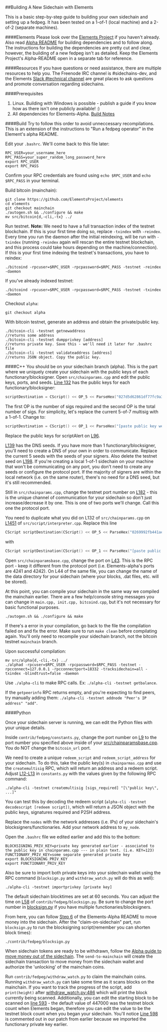 ##Building A New Sidechain with Elements

This is a basic step-by-step guide to building your own sidechain and setting up a fedpeg. It has been tested on a 1-of-1 (local machine) and a 2-of-2 (separate machines).

####Elements
Please look over the [Elements Project](https://github.com/ElementsProject/elements) if you haven't already. Also read [Alpha README](https://github.com/ElementsProject/elements/blob/alpha/alpha-README.md) for building dependencies and to follow along. The instructions for building the dependencies are pretty cut and clear, however, the building of a new fedpeg isn't as detailed. Keep the Elements Project's Alpha-README open in a separate tab for reference.

####Resources
If you have questions or need assistance, there are multiple resources to help you. The Freenode IRC channel is #sidechains-dev, and the Elements [Slack #technical channel](https://sidechains.slack.com) are great places to ask questions and promote conversation regarding sidechains. 

####Prerequisites
1. Linux. Building with Windows is possible - publish a guide if you know how as there isn't one publicly available! :)
2. All dependencies for Elements-Alpha. [Build Notes](https://github.com/bitcoin/bitcoin/blob/master/doc/build-unix.md)

####Build
Try to follow this order to avoid unneccessary recompilations. This is an extension of the instructions to "Run a fedpeg operator" in the Element's alpha README.

Edit your `.bashrc`. We'll come back to this file later:
```shell
RPC_USER=your_username_here
RPC_PASS=your_super_random_long_password_here
export RPC_USER
export RPC_PASS
```

Confirm your RPC credentials are found using `echo $RPC_USER` and `echo $RPC_PASS` in your terminal.

Build bitcoin (mainchain):
```shell
git clone https://github.com/ElementsProject/elements
cd elements
git checkout mainchain
./autogen.sh && ./configure && make
mv src/bitcoin{d,-cli,-tx} ../
```

Run testnet. **Note:** We need to have a full transaction index of the testnet blockchain. If this is your first time doing so, replace `-txindex` with `-reindex`. Every time you run the daemon after the initial reindexing, will be run with `-txindex` (running `-reindex` again will rescan the entire testnet blockchain, and this process could take hours depending on the machine/connection). If this is your first time indexing the testnet's transactions, you have to reindex:
```shell
./bitcoind -rpcuser=$RPC_USER -rpcpassword=$RPC_PASS -testnet -reindex -daemon
```

If you've already indexed testnet:
```shell
./bitcoind -rpcuser=$RPC_USER -rpcpassword=$RPC_PASS -testnet -txindex -daemon
```

Checkout `alpha`:
```shell
git checkout alpha
```

With bitcoin testnet, generate an address and obtain the private/public key.
```
./bitcoin-cli -testnet getnewaddress 
//returns some address
./bitcoin-cli -testnet dumpprivkey [address]
//returns private key. Save this - we'll need it later for .bashrc file
./bitcoin-cli -testnet validateaddress [address]
//returns JSON object. Copy the public key.
```

####C++
You should be on your sidechain branch (alpha). This is the part where we uniquely create your sidechain with the public keys of each functionary/blocksigner. Open `src/chainparams.cpp` and edit the public keys, ports, and seeds. [Line 132](https://github.com/ElementsProject/elements/blob/alpha/src/chainparams.cpp#L132) has the public keys for each functionary/blocksigner: 
```c++
scriptDestination = CScript() << OP_5 << ParseHex("027d5d62861df77fc9a37dbe901a579d686d1423be5f56d6fc50bb9de3480871d1") << ParseHex("03b41ea6ba73b94c901fdd43e782aaf70016cc124b72a086e77f6e9f4f942ca9bb") << ParseHex("02be643c3350bade7c96f6f28d1750af2ef507bc1f08dd38f82749214ab90d9037") << ParseHex("021df31471281d4478df85bfce08a10aab82601dca949a79950f8ddf7002bd915a") << ParseHex("0320ea4fcf77b63e89094e681a5bd50355900bf961c10c9c82876cb3238979c0ed") << ParseHex("021c4c92c8380659eb567b497b936b274424662909e1ffebc603672ed8433f4aa1") << ParseHex("027841250cfadc06c603da8bc58f6cd91e62f369826c8718eb6bd114601dd0c5ac") << OP_7 << OP_CHECKMULTISIG;
```
The first OP is the number of sigs required and the second OP is the total number of sigs. For simplicity, let's replace the current 5-of-7 multisig with a 1-of-1. Change to: 
```c++
scriptDestination = CScript() << OP_1 << ParseHex("[paste public key we just generated]") << OP_1 << OP_CHECKMULTISIG;
```

Replace the public keys for scriptAlert on [L96](https://github.com/ElementsProject/elements/blob/alpha/src/chainparams.cpp#L96).

[L139](https://github.com/ElementsProject/elements/blob/alpha/src/chainparams.cpp#L139) has the DNS seeds. If you have more than 1 functionary/blocksigner, you'll need to create a DNS of your own in order to communicate. Replace the current 5 seeds with the seeds of your signers. Also delete the testnet seed on [L198](https://github.com/ElementsProject/elements/blob/alpha/src/chainparams.cpp#L198). If you're creating a local 1-of-1 sidechain on your machine that won't be communicating on any port, you don't need to create any seeds or configure the protocol port. If the majority of signers are within the local network (i.e. on the same router), there's no need for a DNS seed, but it's still recommended.

Still in `src/chainparams.cpp`, change the testnet port number on [L182](https://github.com/ElementsProject/elements/blob/alpha/src/chainparams.cpp#L182) - this is the unique channel of communication for your sidechain so don't just increase/decrease it by one. This is one of two ports we'll change. Call this one the protocol port.

You need to duplicate what you did on L132 of `src/chainparams.cpp` on [L1451](https://github.com/ElementsProject/elements/blob/alpha/src/script/interpreter.cpp#L1451) of `src/script/interpreter.cpp`. 
Replace this line 
```c++
CScript scriptDestination(CScript() << OP_5 << ParseHex("0269992fb441ae56968e5b77d46a3e53b69f136444ae65a94041fc937bdb28d933") << ParseHex("021df31471281d4478df85bfce08a     10aab82601dca949a79950f8ddf7002bd915a") << ParseHex("02174c82021492c2c6dfcbfa4187d10d38bed06afb7fdcd72c880179fddd641ea1") << ParseHex("033f96e43d72c33327b6a4631ccaa6ea07f0b106c88b9dc71c9000bb6044d5e88     a") << ParseHex("0313d8748790f2a86fb524579b46ce3c68fedd58d2a738716249a9f7d5458a15c2") << ParseHex("030b632eeb079eb83648886122a04c7bf6d98ab5dfb94cf353ee3e9382a4c2fab0") << ParseHex("02fb54a7fcaa73c307c     fd70f3fa66a2e4247a71858ca731396343ad30c7c4009ce") << OP_7 << OP_CHECKMULTISIG);
```
with 

```c++
CScript scriptDestination(CScript() << OP_1 << ParseHex("[paste public key we just generated]") << OP_1 << OP_CHECKMULTISIG); 
```

Open `src/chainparamsbase.cpp`, change the port on [L43](https://github.com/ElementsProject/elements/blob/alpha/src/chainparamsbase.cpp#L43). This is the RPC port - keep it different from the protocol port (i.e. Elements-alpha's ports are 4241 and 4242). On L44 of the same file, you can change the name of the data directory for your sidechain (where your blocks, .dat files, etc. will be stored). 

At this point, you can compile your sidechain in the same way we compiled the mainchain earlier. There are a few help/console string messages you can change in `main.cpp, init.cpp, bitcoind.cpp`, but it's not necessary for basic functional purposes. 

```shell
./autogen.sh && ./configure && make
```

If there's a error in your compilation, go back to the file the compilation failed on and fix the error. Make sure to run `make clean` before compilating again. You'll only need to recompile your sidechain branch, not the bitcoin testnet `mainchain` branch.

Upon successful compilation:
```shell
mv src/alpha{d,-cli,-tx} ../
./alphad -rpcuser=$RPC_USER -rpcpassword=$RPC_PASS -testnet -rpcconnect=127.0.0.1 -rpcconnectport=18332 -tracksidechain=all -txindex -blindtrust=false -daemon
```

Use `./alpha-cli` to make RPC calls. Ex: `./alpha-cli -testnet getbalance`.

If the `getpeerinfo` RPC returns empty, and you're expecting to find peers, try manually adding them: `./alpha-cli -testnet addnode "Peer's IP address" "add"`.

####Python

Once your sidechain server is running, we can edit the Python files with your unique details. 

Inside `contrib/fedpeg/constants.py`, change the port number on [L9](https://github.com/TomMcCabe/elements/blob/patch/contrib/fedpeg/constants.py#L9) to the port number you specified above inside of your [src/chainparamsbase.cpp](https://github.com/ElementsProject/elements/blob/alpha/src/chainparamsbase.cpp#L43). You do NOT change the `bitcoin_url` port. 

We need to create a unique `redeem_script` and `redeem_script_address` for your sidechain. To do this, take the public key(s) in `chainparmas.cpp` and use the `createmultisig` RPC, which will return an address and a redeem script. Adjust [L12-L13](https://github.com/TomMcCabe/elements/blob/patch/contrib/fedpeg/constants.py#L12) in `constants.py` with the values given by the following RPC command:

```shell
./alpha-cli -testnet createmultisig [sigs_required] "[\"public key\", ...]" 
```

You can test this by decoding the redeem script (`alpha-cli -testnet decodescript [redeem script])`, which will return a JSON object with the public keys, signatures required and P2SH address. 

Replace the `nodes` with the network addresses (i.e. IPs) of your sidechain's blocksigners/functionaries. Add your network address to `my_node`.

Open the `.bashrc` file we edited earlier and add this to the bottom: 

```shell
BLOCKSIGNING_PRIV_KEY=private key generated earlier - associated to the public key in chainparams.cpp --- in plain text. (i.e. KEY=123)
FUNCTIONARY_PRIV_KEY=some separate generated private key
export BLOCKSIGNING_PRIV_KEY
export FUNCTIONARY_PRIV_KEY
```

Also be sure to import both private keys into your sidechain wallet using the RPC command (`blocksign.py` and `withdraw_watch.py` will do this as well): 

```shell
./alpha-cli -testnet importprivkey [private key]
```

The default sidechain blocktimes are set at 60 seconds. You can adjust the time on [L58](https://github.com/ElementsProject/elements/blob/alpha/contrib/fedpeg/blocksign.py#L58) of `contrib/fedpeg/blocksign.py`. Be sure to change the port number in [blocksign.py](https://github.com/ElementsProject/elements/blob/alpha/contrib/fedpeg/blocksign.py#L14) if you have multiple functionaries/blocksigners.

From here, you can follow [Step 6](https://github.com/ElementsProject/elements/blob/alpha/alpha-README.md#to-move-money-into-elements-alpha) of the Elements-Alpha README to move money into the sidechain. After the "claim-on-sidechain" part, run `blocksign.py` to run the blocksigning script(remember you can shorten block times):
```shell
./contrib/fedpeg/blocksign.py
```

When sidechain tokens are ready to be withdrawn, follow the [Alpha guide to move money out of the sidechain](https://github.com/ElementsProject/elements/blob/alpha/alpha-README.md#to-move-money-back-out-of-elements-alpha). The `send-to-mainchain` will create the sidechain transaction to move money from the sidechain wallet and authorize the 'unlocking' of the mainchain coins. 

Run `contrib/fedpeg/withdraw_watch.py` to claim the mainchain coins. Running `withdraw_watch.py` can take some time as it scans blocks on the mainchain. If you want to track the progress of the script, add `print(height)` after [withdraw_watch.py:486](https://github.com/ElementsProject/elements/blob/alpha/contrib/fedpeg/withdrawwatch.py#L486) which will print the block currently being scanned. Additionally, you can edit the starting block to be scanned on [line 593](https://github.com/ElementsProject/elements/blob/alpha/contrib/fedpeg/withdrawwatch.py#L593) - the default value of 447000 was the testnet block count when Elements began, therefore you can edit the value to be the testnet block count when you began your sidechain. You'll notice [Line 598](https://github.com/ElementsProject/elements/blob/alpha/contrib/fedpeg/withdrawwatch.py#L598) is commented out in our patch from earlier because we imported the functionary private key earlier.
